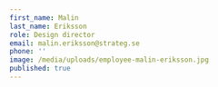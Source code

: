 ```yaml
---
first_name: Malin
last_name: Eriksson
role: Design director
email: malin.eriksson@strateg.se
phone: ''
image: /media/uploads/employee-malin-eriksson.jpg
published: true
---
```

